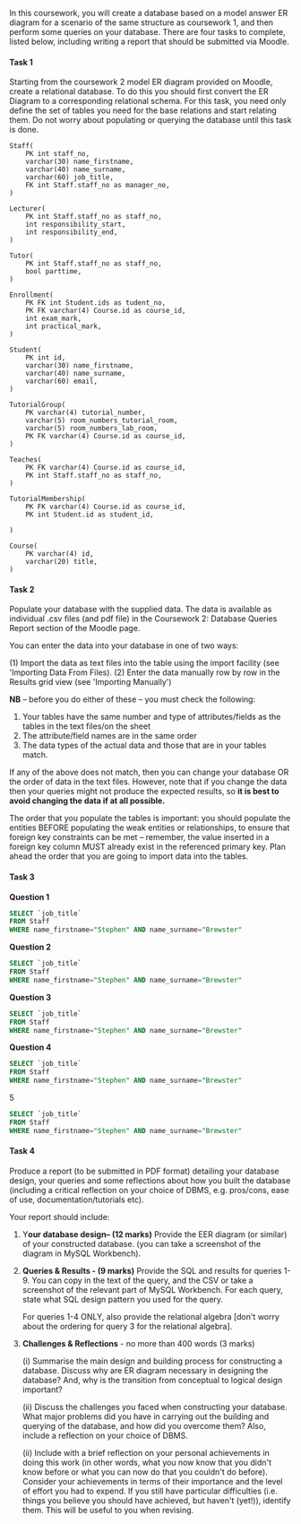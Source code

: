 In this coursework, you will create a database based on a model answer ER diagram for a scenario of the same structure as coursework 1, and then perform some queries on your database. There are four tasks to complete, listed below, including writing a report that should be submitted via Moodle.

#### Task 1
Starting from the coursework 2 model ER diagram provided on Moodle, create a relational database. To do this you should first convert the ER Diagram to a corresponding relational schema. For this task, you need only define the set of tables you need for the base relations and start relating them. Do not worry about populating or querying the database until this task is done.

```
Staff(
	PK int staff_no,
	varchar(30) name_firstname,
	varchar(40) name_surname,
	varchar(60) job_title,
	FK int Staff.staff_no as manager_no,
)

Lecturer(
	PK int Staff.staff_no as staff_no,
	int responsibility_start,
	int responsibility_end,
)

Tutor(
	PK int Staff.staff_no as staff_no,
	bool parttime,
)

Enrollment(
	PK FK int Student.ids as tudent_no,
	PK FK varchar(4) Course.id as course_id,
	int exam_mark,
	int practical_mark,
)

Student(
	PK int id,
	varchar(30) name_firstname,
	varchar(40) name_surname,
	varchar(60) email,
)

TutorialGroup(
	PK varchar(4) tutorial_number,
	varchar(5) room_numbers_tutorial_room,
	varchar(5) room_numbers_lab_room,
	PK FK varchar(4) Course.id as course_id,
)

Teaches(
	PK FK varchar(4) Course.id as course_id,
	PK int Staff.staff_no as staff_no,
)

TutorialMembership(
	PK FK varchar(4) Course.id as course_id,
	PK int Student.id as student_id,
	
)

Course(
	PK varchar(4) id,
	varchar(20) title,
)
```


#### Task 2
Populate your database with the supplied data. The data is available as individual .csv files (and pdf file) in the Coursework 2: Database Queries Report section of the Moodle page. 

You can enter the data into your database in one of two ways: 

(1) Import the data as text files into the table using the import facility (see 'Importing Data From Files). (2) Enter the data manually row by row in the Results grid view (see 'Importing Manually') 

**NB** – before you do either of these – you must check the following:

1. Your tables have the same number and type of attributes/fields as the tables in the text files/on the sheet 
2. The attribute/field names are in the same order 
3. The data types of the actual data and those that are in your tables match.

If any of the above does not match, then you can change your database OR the order of data in the text files. However, note that if you change the data then your queries might not produce the expected results, so **it is best to avoid changing the data if at all possible.** 

The order that you populate the tables is important: you should populate the entities BEFORE populating the weak entities or relationships, to ensure that foreign key constraints can be met – remember, the value inserted in a foreign key column MUST already exist in the referenced primary key. Plan ahead the order that you are going to import data into the tables.


#### Task 3

**Question 1**
```sql
SELECT `job_title`
FROM Staff
WHERE name_firstname="Stephen" AND name_surname="Brewster"
```

**Question 2**
```sql
SELECT `job_title`
FROM Staff
WHERE name_firstname="Stephen" AND name_surname="Brewster"
```

**Question 3**
```sql
SELECT `job_title`
FROM Staff
WHERE name_firstname="Stephen" AND name_surname="Brewster"
```

**Question 4**
```sql
SELECT `job_title`
FROM Staff
WHERE name_firstname="Stephen" AND name_surname="Brewster"
```

5
```sql
SELECT `job_title`
FROM Staff
WHERE name_firstname="Stephen" AND name_surname="Brewster"
```


#### Task 4
Produce a report (to be submitted in PDF format) detailing your database design, your queries and some reflections about how you built the database (including a critical reflection on your choice of DBMS, e.g. pros/cons, ease of use, documentation/tutorials etc).

Your report should include:

1. Y**our database design– (12 marks)**
	Provide the EER diagram (or similar) of your constructed database. (you can take a screenshot of the diagram in MySQL Workbench).


2. **Queries & Results - (9 marks)** 
	Provide the SQL and results for queries 1-9. You can copy in the text of the query, and the CSV or take a screenshot of the relevant part of MySQL Workbench. For each query, state what SQL design pattern you used for the query. 
	
	For queries 1-4 ONLY, also provide the relational algebra [don't worry about the ordering for query 3 for the relational algebra].


3. **Challenges & Reflections** - no more than 400 words (3 marks)

	(i) Summarise the main design and building process for constructing a database. Discuss why are ER diagram necessary in designing the database? And, why is the transition from conceptual to logical design important?
	
	(ii) Discuss the challenges you faced when constructing your database. What major problems did you have in carrying out the building and querying of the database, and how did you overcome them? Also, include a reflection on your choice of DBMS.
	
	(ii) Include with a brief reflection on your personal achievements in doing this work (in other words, what you now know that you didn't know before or what you can now do that you couldn't do before). Consider your achievements in terms of their importance and the level of effort you had to expend. If you still have particular difficulties (i.e. things you believe you should have achieved, but haven't (yet!)), identify them. This will be useful to you when revising.

